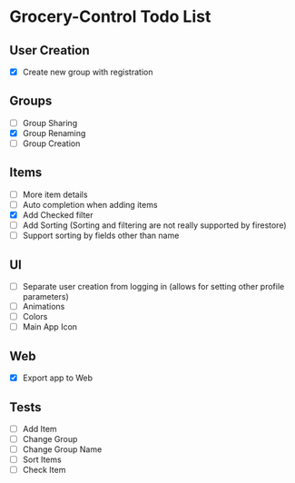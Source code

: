 # Grocery-Control Todo List

## User Creation
- [x] Create new group with registration
## Groups
- [ ] Group Sharing
- [x] Group Renaming
- [ ] Group Creation
## Items
- [ ] More item details
- [ ] Auto completion when adding items
- [x] Add Checked filter
- [ ] Add Sorting (Sorting and filtering are not really supported by firestore)
- [ ] Support sorting by fields other than name 
## UI
- [ ] Separate user creation from logging in (allows for setting other profile parameters)
- [ ] Animations
- [ ] Colors
- [ ] Main App Icon
## Web
- [x] Export app to Web
## Tests
- [ ] Add Item
- [ ] Change Group
- [ ] Change Group Name
- [ ] Sort Items
- [ ] Check Item